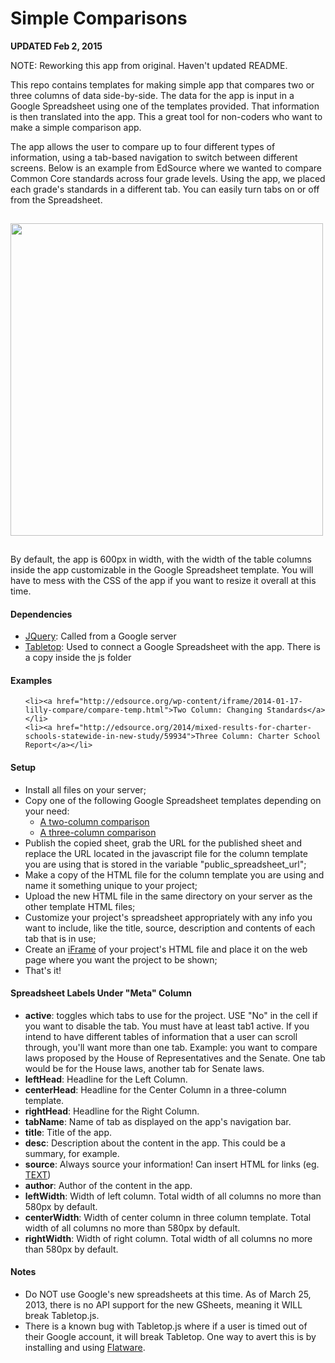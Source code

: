 Simple Comparisons
==================
<strong>UPDATED Feb 2, 2015</strong>

NOTE: Reworking this app from original. Haven't updated README. 

This repo contains templates for making simple app that compares two or three columns of data side-by-side. The data for the app is input in a Google Spreadsheet using one of the templates provided. That information is then translated into the app. This a great tool for non-coders who want to make a simple comparison app. 

The app allows the user to compare up to four different types of information, using a tab-based navigation to switch between different screens. Below is an example from EdSource where we wanted to compare Common Core standards across four grade levels. Using the app, we placed each grade's standards in a different tab. You can easily turn tabs on or off from the Spreadsheet.

<img style="margin:15px 0;width:500px;" src="http://edsource.org/wp-content/profiles/filedump/comp-two-col-example.png">

By default, the app is 600px in width, with the width of the table columns inside the app customizable in the Google Spreadsheet template. You will have to mess with the CSS of the app if you want to resize it overall at this time. 

<h4>Dependencies</h4>

<ul>
	<li><a href="http://jquery.com/">JQuery</a>: Called from a Google server</li>
	<li><a href="https://github.com/jsoma/tabletop">Tabletop</a>: Used to connect a Google Spreadsheet with the app. There is a copy inside the js folder</li>
</ul>


<h4>Examples</h4>
<ul>
	
	<li><a href="http://edsource.org/wp-content/iframe/2014-01-17-lilly-compare/compare-temp.html">Two Column: Changing Standards</a></li>
	<li><a href="http://edsource.org/2014/mixed-results-for-charter-schools-statewide-in-new-study/59934">Three Column: Charter School Report</a></li>
</ul>


<h4>Setup</h4>
<ul>
	<li>Install all files on your server;</li>
	<li>Copy one of the following Google Spreadsheet templates depending on your need:
		<ul>
			<li><a href="https://docs.google.com/spreadsheet/ccc?key=0AnZDmytGK63SdEV6WmJ4T1lBQTNycnM2MVEwMGoyMnc#gid=0">A two-column comparison</a></li>
			<li><a href="https://docs.google.com/spreadsheet/ccc?key=0AnZDmytGK63SdGduSjNfbzlUOF9TTnRxeW9vNDF3SEE&usp=drive_web#gid=0">A three-column comparison</a></li>
		</ul></li>
	<li>Publish the copied sheet, grab the URL for the published sheet and replace the URL located in the javascript file for the column template you are using that is stored in the variable "public_spreadsheet_url";</li>
	<li>Make a copy of the HTML file for the column template you are using and name it something unique to your project;</li>
	<li>Upload the new HTML file in the same directory on your server as the other template HTML files;</li>
	<li>Customize your project's spreadsheet appropriately with any info you want to include, like the title, source, description and contents of each tab that is in use;</li>
	<li>Create an <a href="http://www.w3schools.com/tags/tag_iframe.asp">iFrame</a> of your project's HTML file and place it on the web page where you want the project to be shown;</li>
	<li>That's it!</li>
</ul>

<h4>Spreadsheet Labels Under "Meta" Column</h4>
<ul>
	<li><strong>active</strong>: toggles which tabs to use for the project. USE "No" in the cell if you want to disable the tab. You must have at least tab1 active. If you intend to have different tables of information that a user can scroll through, you'll want more than one tab. Example: you want to compare laws proposed by the House of Representatives and the Senate. One tab would be for the House laws, another tab for Senate laws.</li>
	<li><strong>leftHead</strong>: Headline for the Left Column.</li>
	<li><strong>centerHead</strong>: Headline for the Center Column in a three-column template.</li>
	<li><strong>rightHead</strong>: Headline for the Right Column.</li>
	<li><strong>tabName</strong>: Name of tab as displayed on the app's navigation bar.</li>
	<li><strong>title</strong>: Title of the app.</li>
	<li><strong>desc</strong>: Description about the content in the app. This could be a summary, for example.</li>
	<li><strong>source</strong>: Always source your information! Can insert HTML for links (eg. <a href="URL">TEXT</a>)</li>
	<li><strong>author</strong>: Author of the content in the app.</li>
	<li><strong>leftWidth</strong>: Width of left column. Total width of all columns no more than 580px by default.</li>
	<li><strong>centerWidth</strong>: Width of center column in three column template. Total width of all columns no more than 580px by default.</li>
	<li><strong>rightWidth</strong>: Width of right column. Total width of all columns no more than 580px by default.</li>
</ul>

<h4>Notes</h4>

<ul>
	<li>Do NOT use Google's new spreadsheets at this time. As of March 25, 2013, there is no API support for the new GSheets, meaning it WILL break Tabletop.js.</li>
	<li>There is a known bug with Tabletop.js where if a user is timed out of their Google account, it will break Tabletop. One way to avert this is by installing and using <a href="https://github.com/jsoma/flatware">Flatware</a>.</li>
</ul>

